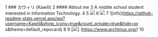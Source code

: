   1 ### カウィリ (Kawili)
  2 #### Ablout me
  3 A middle school student interested in Information Technology.
  4
  5 ![](https://visitor-badge.glitch.me/badge?page_id=Kawili.readme)
  6 ![](http://antzuhl.cn:4000/get/@Kawili.readme)
  7 ![info](https://github-readme-stats.vercel.app/api?username=Kawili&show_icons=true&count_private=true&hide=pr    s&theme=default_repocard)
  8
  9 [![](https://img.shields.io/badge/OS-Arch%20Linux-33aadd?style=flat-square&logo=arch-linux&logoColor=ffffff)]    (https://www.archlinux.org/)
 10
